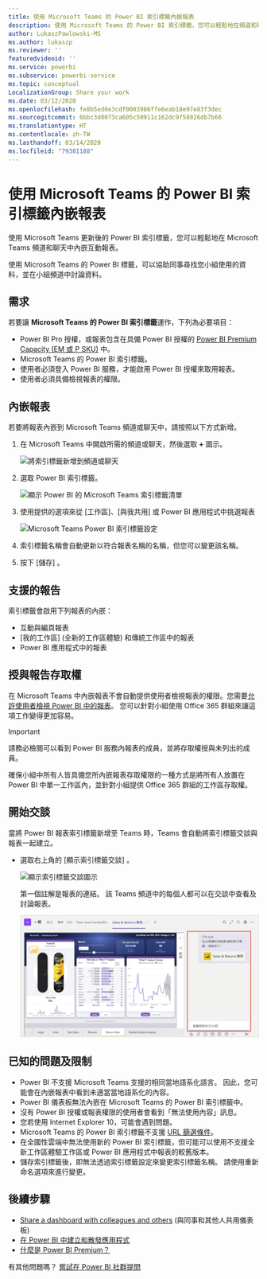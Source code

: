 ```yaml
---
title: 使用 Microsoft Teams 的 Power BI 索引標籤內嵌報表
description: 使用 Microsoft Teams 的 Power BI 索引標籤，您可以輕鬆地在頻道和聊天中內嵌互動報表。
author: LukaszPawlowski-MS
ms.author: lukaszp
ms.reviewer: ''
featuredvideoid: ''
ms.service: powerbi
ms.subservice: powerbi-service
ms.topic: conceptual
LocalizationGroup: Share your work
ms.date: 03/12/2020
ms.openlocfilehash: fe8b5ed0e3cdf0003986ffe6eab18e97e83f3dec
ms.sourcegitcommit: 6bbc3d0073ca605c50911c162dc9f58926db7b66
ms.translationtype: HT
ms.contentlocale: zh-TW
ms.lasthandoff: 03/14/2020
ms.locfileid: "79381188"
---
```

# <a name="embed-report-with-the-power-bi-tab-for-microsoft-teams"></a>使用 Microsoft Teams 的 Power BI 索引標籤內嵌報表

使用 Microsoft Teams 更新後的 Power BI 索引標籤，您可以輕鬆地在 Microsoft Teams 頻道和聊天中內嵌互動報表。

使用 Microsoft Teams 的 Power BI 標籤，可以協助同事尋找您小組使用的資料，並在小組頻道中討論資料。

## <a name="requirements"></a>需求

若要讓 **Microsoft Teams 的 Power BI 索引標籤**運作，下列為必要項目：

- Power BI Pro 授權，或報表包含在具備 Power BI 授權的 [Power BI Premium Capacity (EM 或 P SKU)](service-premium-what-is.md) 中。
- Microsoft Teams 的 Power BI 索引標籤。
- 使用者必須登入 Power BI 服務，才能啟用 Power BI 授權來取用報表。
- 使用者必須具備檢視報表的權限。

## <a name="embed-your-report"></a>內嵌報表
若要將報表內嵌到 Microsoft Teams 頻道或聊天中，請按照以下方式新增。

1. 在 Microsoft Teams 中開啟所需的頻道或聊天，然後選取 **+** 圖示。

    ![將索引標籤新增到頻道或聊天](media/service-embed-report-microsoft-teams/service-embed-report-microsoft-teams-add.png)

2. 選取 Power BI 索引標籤。

    ![顯示 Power BI 的 Microsoft Teams 索引標籤清單](media/service-embed-report-microsoft-teams/service-embed-report-microsoft-teams-tab.png)

3. 使用提供的選項來從 [工作區]、[與我共用] 或 Power BI 應用程式中挑選報表

    ![Microsoft Teams Power BI 索引標籤設定](media/service-embed-report-microsoft-teams/service-embed-report-microsoft-teams-tab-settings.png)

4. 索引標籤名稱會自動更新以符合報表名稱的名稱，但您可以變更該名稱。 

5. 按下 [儲存]  。

## <a name="supported-reports"></a>支援的報告

索引標籤會啟用下列報表的內嵌：

- 互動與編頁報表
- [我的工作區] (全新的工作區體驗) 和傳統工作區中的報表
- Power BI 應用程式中的報表


## <a name="grant-access-to-reports"></a>授與報告存取權

在 Microsoft Teams 中內嵌報表不會自動提供使用者檢視報表的權限。您需要[允許使用者檢視 Power BI 中的報表](service-share-dashboards.md)。 您可以針對小組使用 Office 365 群組來讓這項工作變得更加容易。 

> [!IMPORTANT]
> 請務必檢閱可以看到 Power BI 服務內報表的成員，並將存取權授與未列出的成員。

確保小組中所有人皆具備您所內嵌報表存取權限的一種方式是將所有人放置在 Power BI 中單一工作區內，並針對小組提供 Office 365 群組的工作區存取權。

## <a name="start-a-conversation"></a>開始交談

當將 Power BI 報表索引標籤新增至 Teams 時，Teams 會自動將索引標籤交談與報表一起建立。 

- 選取右上角的 [顯示索引標籤交談]  。

    ![顯示索引標籤交談圖示](media/service-embed-report-microsoft-teams/power-bi-teams-conversation-icon.png)

    第一個註解是報表的連結。 該 Teams 頻道中的每個人都可以在交談中查看及討論報表。

    ![索引標籤交談](media/service-embed-report-microsoft-teams/power-bi-teams-conversation-tab.png)

## <a name="known-issues-and-limitations"></a>已知的問題及限制

- Power BI 不支援 Microsoft Teams 支援的相同當地語系化語言。 因此，您可能會在內嵌報表中看到未適當當地語系化的內容。
- Power BI 儀表板無法內嵌在 Microsoft Teams 的 Power BI 索引標籤中。
- 沒有 Power BI 授權或報表權限的使用者會看到「無法使用內容」訊息。
- 您若使用 Internet Explorer 10，可能會遇到問題。 <!--You can look at the [browsers support for Power BI](consumer/end-user-browsers.md) and for [Office 365](https://products.office.com/office-system-requirements#Browsers-section). -->
- Microsoft Teams 的 Power BI 索引標籤不支援 [URL 篩選條件](service-url-filters.md)。
- 在全國性雲端中無法使用新的 Power BI 索引標籤，但可能可以使用不支援全新工作區體驗工作區或 Power BI 應用程式中報表的較舊版本。 
- 儲存索引標籤後，即無法透過索引標籤設定來變更索引標籤名稱。 請使用重新命名選項來進行變更。

## <a name="next-steps"></a>後續步驟
- [Share a dashboard with colleagues and others](service-share-dashboards.md) (與同事和其他人共用儀表板)  
- [在 Power BI 中建立和散發應用程式](service-create-distribute-apps.md)  
- [什麼是 Power BI Premium？](service-premium-what-is.md)

有其他問題嗎？ [嘗試在 Power BI 社群提問](https://community.powerbi.com/)

